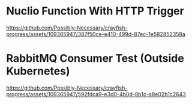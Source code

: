 # Nuclio Function With HTTP Trigger

https://github.com/Possibly-Necessary/crayfish-progress/assets/109365947/387f50ce-e410-499d-87ec-1e582852358a

# RabbitMQ Consumer Test (Outside Kubernetes)

https://github.com/Possibly-Necessary/crayfish-progress/assets/109365947/592fdca9-e3d0-4b0d-8b1c-a8e02b1c2643
